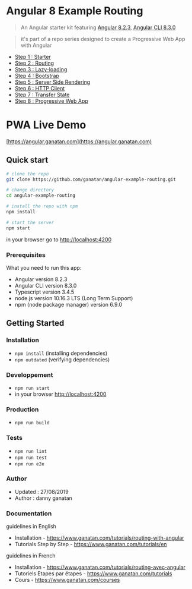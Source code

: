 # Angular 8 Example Routing

> An Angular starter kit featuring [Angular 8.2.3](https://angular.io), [Angular CLI 8.3.0](https://cli.angular.io/)

> it's part of a repo series designed to create a Progressive Web App with Angular

* [Step 1 : Starter](https://github.com/ganatan/angular-starter)
* [Step 2 : Routing](https://github.com/ganatan/angular-starter-routing)
* [Step 3 : Lazy-loading](https://github.com/ganatan/angular-starter-lazy)
* [Step 4 : Bootstrap](https://github.com/ganatan/angular-starter-bootstrap)
* [Step 5 : Server Side Rendering](https://github.com/ganatan/angular-starter-ssr)
* [Step 6 : HTTP Client](https://github.com/ganatan/angular-starter-httpclient)
* [Step 7 : Transfer State](https://github.com/ganatan/angular-starter-transferstate)
* [Step 8 : Progressive Web App](https://github.com/ganatan/angular8-example-pwa)

# PWA Live Demo
[https://angular.ganatan.com](https://angular.ganatan.com)


## Quick start

```bash
# clone the repo
git clone https://github.com/ganatan/angular-example-routing.git

# change directory
cd angular-example-routing

# install the repo with npm
npm install

# start the server
npm start

```
in your browser go to [http://localhost:4200](http://localhost:4200) 

### Prerequisites
What you need to run this app:
* Angular version 8.2.3
* Angular CLI version 8.3.0
* Typescript version 3.4.5
* node.js version 10.16.3 LTS (Long Term Support)
* npm (node package manager) version 6.9.0

## Getting Started


### Installation
* `npm install` (installing dependencies)
* `npm outdated` (verifying dependencies)

### Developpement
* `npm run start`
* in your browser [http://localhost:4200](http://localhost:4200) 

### Production 
* `npm run build`

### Tests
* `npm run lint`
* `npm run test`
* `npm run e2e`

### Author
* Updated : 27/08/2019
* Author  : danny ganatan

### Documentation

guidelines in English
-  Installation - https://www.ganatan.com/tutorials/routing-with-angular
-  Tutorials Step by Step - https://www.ganatan.com/tutorials/en

guidelines in French
- Installation - https://www.ganatan.com/tutorials/routing-avec-angular
- Tutoriels Etapes par étapes - https://www.ganatan.com/tutorials
- Cours - https://www.ganatan.com/courses
